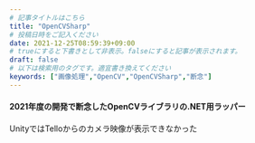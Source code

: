 ```yaml
---
# 記事タイトルはこちら
title: "OpenCVSharp"
# 投稿日時をご記入ください
date: 2021-12-25T08:59:39+09:00
# trueにすると下書きとして非表示。falseにすると記事が表示されます。
draft: false
# 以下は検索用のタグです。適宜書き換えてください
keywords: ["画像処理","OpenCV","OpenCVSharp","断念"]
---
```


#### 2021年度の開発で断念したOpenCVライブラリの.NET用ラッパー
UnityではTelloからのカメラ映像が表示できなかった